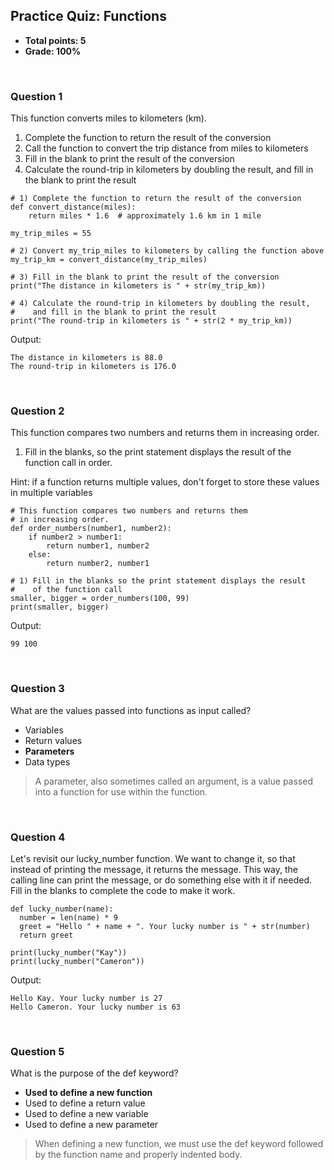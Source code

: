 ## Practice Quiz: Functions
* **Total points: 5**
* **Grade: 100%**

<br>

### Question 1

This function converts miles to kilometers (km).

1. Complete the function to return the result of the conversion
2. Call the function to convert the trip distance from miles to kilometers
3. Fill in the blank to print the result of the conversion
4. Calculate the round-trip in kilometers by doubling the result, and fill in the blank to print the result

```
# 1) Complete the function to return the result of the conversion
def convert_distance(miles):
	return miles * 1.6  # approximately 1.6 km in 1 mile

my_trip_miles = 55

# 2) Convert my_trip_miles to kilometers by calling the function above
my_trip_km = convert_distance(my_trip_miles)

# 3) Fill in the blank to print the result of the conversion
print("The distance in kilometers is " + str(my_trip_km))

# 4) Calculate the round-trip in kilometers by doubling the result,
#    and fill in the blank to print the result
print("The round-trip in kilometers is " + str(2 * my_trip_km))
```

Output:

```
The distance in kilometers is 88.0
The round-trip in kilometers is 176.0
```

<br>

### Question 2

This function compares two numbers and returns them in increasing order.

1. Fill in the blanks, so the print statement displays the result of the function call in order.

Hint: if a function returns multiple values, don't forget to store these values in multiple variables

```
# This function compares two numbers and returns them
# in increasing order.
def order_numbers(number1, number2):
	if number2 > number1:
		return number1, number2
	else:
		return number2, number1

# 1) Fill in the blanks so the print statement displays the result
#    of the function call
smaller, bigger = order_numbers(100, 99)
print(smaller, bigger)
```

Output:

```
99 100
```

<br>

### Question 3

What are the values passed into functions as input called?

* Variables
* Return values
* **Parameters**
* Data types

> A parameter, also sometimes called an argument, is a value passed into a function for use within the function.

<br>

### Question 4

Let's revisit our lucky_number function. We want to change it, so that instead of printing the message, it returns the message. This way, the calling line can print the message, or do something else with it if needed. Fill in the blanks to complete the code to make it work.

```
def lucky_number(name):
  number = len(name) * 9
  greet = "Hello " + name + ". Your lucky number is " + str(number)
  return greet
	    
print(lucky_number("Kay"))
print(lucky_number("Cameron"))
```

Output:

```
Hello Kay. Your lucky number is 27
Hello Cameron. Your lucky number is 63
```

<br>

### Question 5

What is the purpose of the def keyword?

* **Used to define a new function**
* Used to define a return value
* Used to define a new variable
* Used to define a new parameter

> When defining a new function, we must use the def keyword followed by the function name and properly indented body.
